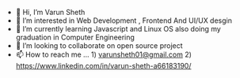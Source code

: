 - 👋 Hi, I’m Varun Sheth
- 👀 I’m interested in Web Development , Frontend And UI/UX desgin 
- 🌱 I’m currently learning Javascript and Linux OS also doing my graduation in Computer Engineering
- 💞️ I’m looking to collaborate on open source project 
- 📫 How to reach me ... 1) varunsheth01@gmail.com
                          2) https://www.linkedin.com/in/varun-sheth-a66183190/  
<!---
Varun330522/Varun330522 is a ✨ special ✨ repository because its `README.md` (this file) appears on your GitHub profile.
You can click the Preview link to take a look at your changes.
--->

